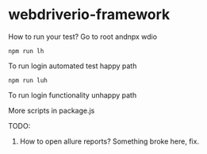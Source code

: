 # webdriverio-framework

How to run your test? Go to root andnpx wdio
```
npm run lh
```
To run login automated test happy path

```
npm run luh
```
To run login functionality unhappy path

More scripts in package.js

TODO:
1. How to open allure reports? Something broke here, fix.


